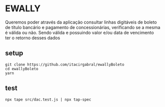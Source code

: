 # EWALLY
Queremos poder através da aplicação consultar linhas digitáveis de boleto de título bancário 
e pagamento de concessionárias, verificando se a mesma é válida ou não. Sendo válida e 
possuindo valor e/ou data de vencimento ter o retorno desses dados

## setup
```
git clone https://github.com/itacirgabral/ewallyBoleto
cd ewallyBoleto
yarn
```

##  test
```
npx tape src/dac.test.js | npx tap-spec
```